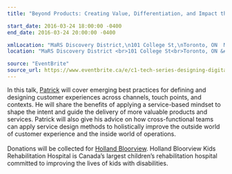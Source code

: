```yaml
---
title: "Beyond Products: Creating Value, Differentiation, and Impact through Service Design by Patrick Quattlebaum"

start_date: 2016-03-24 18:00:00 -0400
end_date: 2016-03-24 20:00:00 -0400

xmlLocation: "MaRS Discovery District,\n101 College St,\nToronto, ON  M5G 1L7\nCanada"
location: "MaRS Discovery District <br>101 College St<br>Toronto, ON &#0020 M5G 1L7<br>Canada"

source: "EventBrite"
source_url: https://www.eventbrite.ca/e/c1-tech-series-designing-digital-tickets-22285207656
---
```

In this talk, <a href="https://twitter.com/ptquattlebaum" target="_blank">Patrick</a> will cover emerging best practices for defining and designing customer experiences across channels, touch points, and contexts. He will share the benefits of applying a service-based mindset to shape the intent and guide the delivery of more valuable products and services. Patrick will also give his advice on how cross-functional teams can apply service design methods to holistically improve the outside world of customer experience and the inside world of operations. 
<br/><br/>
Donations will be collected for <a href="http://www.hollandbloorview.ca/Home" target="_blank">Holland Bloorview</a>. Holland Bloorview Kids Rehabilitation Hospital is Canada’s largest children’s rehabilitation hospital committed to improving the lives of kids with disabilities.
